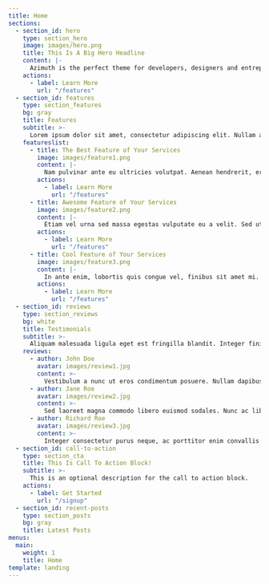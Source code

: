```yaml
---
title: Home
sections:
  - section_id: hero
    type: section_hero
    image: images/hero.png
    title: This Is A Big Hero Headline
    content: |-
      Azimuth is the perfect theme for developers, designers and entrepreneurs who need a sleek, modern SaaS site. 
    actions:
      - label: Learn More
        url: "/features"
  - section_id: features
    type: section_features
    bg: gray
    title: Features
    subtitle: >-
      Lorem ipsum dolor sit amet, consectetur adipiscing elit. Nullam a metus quis lorem malesuada luctus.
    featureslist:
      - title: The Best Feature of Your Services
        image: images/feature1.png
        content: |-
          Nam pulvinar ante eu ultricies volutpat. Aenean hendrerit, eros sed aliquet luctus, lorem risus volutpat dolor, nec dignissim diam neque consequat ex.
        actions:
          - label: Learn More
            url: "/features"
      - title: Awesome Feature of Your Services
        image: images/feature2.png
        content: |-
          Etiam vel urna sed massa egestas vulputate eu a velit. Sed ut nisl nec sapien interdum luctus. Cras rhoncus condimentum metus sit amet auctor.
        actions:
          - label: Learn More
            url: "/features"
      - title: Cool Feature of Your Services
        image: images/feature3.png
        content: |-
          In ante enim, lobortis quis congue vel, finibus sit amet mi. Aenean quis venenatis sem. Proin eget massa id metus eleifend maximus sit amet nec urna.
        actions:
          - label: Learn More
            url: "/features"
  - section_id: reviews
    type: section_reviews
    bg: white
    title: Testimonials
    subtitle: >-
      Aliquam malesuada ligula eget est fringilla blandit. Integer finibus semper libero id sodales. 
    reviews:
      - author: John Doe
        avatar: images/review1.jpg
        content: >-
          Vestibulum a nunc ut eros condimentum posuere. Nullam dapibus quis nunc non interdum. Pellentesque tortor ligula, gravida ac commodo eu.
      - author: Jane Roe
        avatar: images/review2.jpg
        content: >-
          Sed laoreet magna commodo libero euismod sodales. Nunc ac libero convallis, interdum ligula vel, pretium diam. Integer commodo sem at dui sollicitudin, vel posuere justo laoreet.
      - author: Richard Roe
        avatar: images/review3.jpg
        content: >-
          Integer consectetur purus neque, ac porttitor enim convallis vitae. Interdum et malesuada fames ac ante ipsum primis in faucibus.
  - section_id: call-to-action
    type: section_cta
    title: This Is Call To Action Block!
    subtitle: >-
      This is an optional description for the call to action block.
    actions:
      - label: Get Started
        url: "/signup"
  - section_id: recent-posts
    type: section_posts
    bg: gray
    title: Latest Posts
menus:
  main:
    weight: 1
    title: Home
template: landing
---
```

